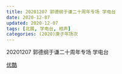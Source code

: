 ```yaml
---
title: 20201207 郭德纲于谦二十周年专场 学电台 
date: 2020-12-07
updated: 2020-12-07
tags: [北展, 学电台, 相声] 
categories: (2020)庚子年场次
---
```

20201207 郭德纲于谦二十周年专场 学电台 



[优酷](https://v.youku.com/v_show/id_XNDk5MDU2NjYzNg)